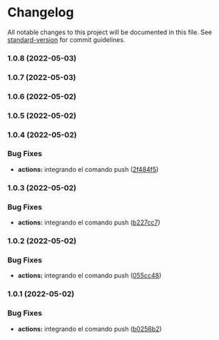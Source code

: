 # Changelog

All notable changes to this project will be documented in this file. See [standard-version](https://github.com/conventional-changelog/standard-version) for commit guidelines.

### 1.0.8 (2022-05-03)

### 1.0.7 (2022-05-03)

### 1.0.6 (2022-05-02)

### 1.0.5 (2022-05-02)

### 1.0.4 (2022-05-02)


### Bug Fixes

* **actions:** integrando el comando push ([2f484f5](https://github/jmz-student/api-next-typescript/commit/2f484f59900412b712542489864e042f95df5a61))

### 1.0.3 (2022-05-02)


### Bug Fixes

* **actions:** integrando el comando push ([b227cc7](https://github/jmz-student/api-next-typescript/commit/b227cc7d7e6e9cddf4d0de535b5513d9b9cfce41))

### 1.0.2 (2022-05-02)


### Bug Fixes

* **actions:** integrando el comando push ([055cc48](https://github/jmz-student/api-next-typescript/commit/055cc48eede9539b9ae708c6d94744d97d558243))

### 1.0.1 (2022-05-02)


### Bug Fixes

* **actions:** integrando el comando push ([b0256b2](https://github/jmz-student/api-next-typescript/commit/b0256b2eef9186fcaae5061b61013f0bdf76abe3))
